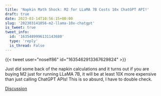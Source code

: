 ```yaml
---
title: 'Napkin Math Shock: M2 for LLaMA 7B Costs 10x ChatGPT API!'
draft: true
date: 2023-03-14T10:56:15+00:00
slug: '202303141056-m2-llama-10x-chatgpt'
is_tweet: true
tweet_info:
  id: '1635489996131143680'
  type: 'reply'
  is_thread: False
---
```




{{< tweet user="noself86" id="1635462913367629824" >}}

Just did some back of the napkin calculations and it turns out if you are buying M2 just for running LLaMA 7B, it will be at least 10X more expensive than just calling ChatGPT APIs! This is so absurd, I have to double check.

[Discussion](https://x.com/sytelus/status/1635489996131143680)
